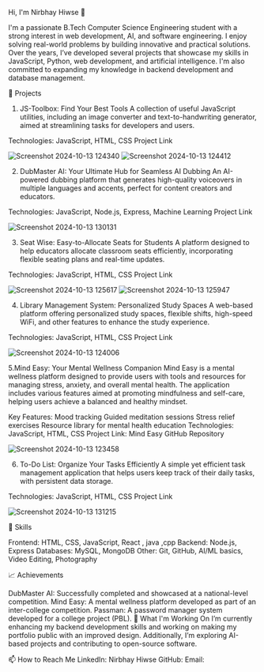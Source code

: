Hi, I'm Nirbhay Hiwse 👋

I'm a passionate B.Tech Computer Science Engineering student with a strong interest in web development, AI, and software engineering. I enjoy solving real-world problems by building innovative and practical solutions. Over the years, I’ve developed several projects that showcase my skills in JavaScript, Python, web development, and artificial intelligence. I'm also committed to expanding my knowledge in backend development and database management.

🌟 Projects
1. JS-Toolbox: Find Your Best Tools
A collection of useful JavaScript utilities, including an image converter and text-to-handwriting generator, aimed at streamlining tasks for developers and users.

Technologies: JavaScript, HTML, CSS
Project Link

![Screenshot 2024-10-13 124340](https://github.com/user-attachments/assets/1d67ea6d-1a02-45c7-b519-57c3eaa861a8)
![Screenshot 2024-10-13 124412](https://github.com/user-attachments/assets/4085ae74-aad2-40c0-8f28-208a4b758f4a)


2. DubMaster AI: Your Ultimate Hub for Seamless AI Dubbing
An AI-powered dubbing platform that generates high-quality voiceovers in multiple languages and accents, perfect for content creators and educators.

Technologies: JavaScript, Node.js, Express, Machine Learning
Project Link

![Screenshot 2024-10-13 130131](https://github.com/user-attachments/assets/88d3bfce-2aea-4e7f-a6e0-7352cfbf4cbb)

3. Seat Wise: Easy-to-Allocate Seats for Students
A platform designed to help educators allocate classroom seats efficiently, incorporating flexible seating plans and real-time updates.

Technologies: JavaScript, HTML, CSS
Project Link

![Screenshot 2024-10-13 125617](https://github.com/user-attachments/assets/45eaffe9-d03e-4c66-961b-76d6b94b05ca)
![Screenshot 2024-10-13 125947](https://github.com/user-attachments/assets/6ef12874-2e7c-4ba3-bfcb-239f0ff08ac2)


4. Library Management System: Personalized Study Spaces
A web-based platform offering personalized study spaces, flexible shifts, high-speed WiFi, and other features to enhance the study experience.


Technologies: JavaScript, HTML, CSS
Project Link

![Screenshot 2024-10-13 124006](https://github.com/user-attachments/assets/8e7feec4-5577-4b5b-8db3-41594d6fc963)

5.Mind Easy: Your Mental Wellness Companion
Mind Easy is a mental wellness platform designed to provide users with tools and resources for managing stress, anxiety, and overall mental health. The application includes various features aimed at promoting mindfulness and self-care, helping users achieve a balanced and healthy mindset.

Key Features:
Mood tracking
Guided meditation sessions
Stress relief exercises
Resource library for mental health education
Technologies: JavaScript, HTML, CSS
Project Link: Mind Easy GitHub Repository


![Screenshot 2024-10-13 123458](https://github.com/user-attachments/assets/7dc836ea-8419-49b7-98d3-73ada0a23527)



6. To-Do List: Organize Your Tasks Efficiently
A simple yet efficient task management application that helps users keep track of their daily tasks, with persistent data storage.


Technologies: JavaScript, HTML, CSS
Project Link

![Screenshot 2024-10-13 131215](https://github.com/user-attachments/assets/c12f18d3-557e-4461-a97a-56711bb3ceb0)

💼 Skills

Frontend: HTML, CSS, JavaScript, React , java ,cpp
Backend: Node.js, Express 
Databases: MySQL, MongoDB
Other: Git, GitHub, AI/ML basics, Video Editing, Photography

📈 Achievements

DubMaster AI: Successfully completed and showcased at a national-level competition.
Mind Easy: A mental wellness platform developed as part of an inter-college competition.
Passman: A password manager system developed for a college project (PBL).
🌱 What I'm Working On
I’m currently enhancing my backend development skills and working on making my portfolio public with an improved design. Additionally, I’m exploring AI-based projects and contributing to open-source software.

📫 How to Reach Me
LinkedIn: Nirbhay Hiwse
GitHub: 
Email: 
